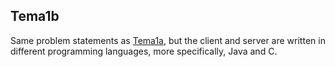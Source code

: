 ## Tema1b

Same problem statements as [Tema1a](../Tema1a), but the client and server are written in different programming languages, more specifically, Java and C.

